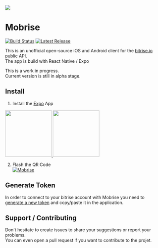 <img src="https://github.com/PagesjaunesMobile/Mobrise/raw/master/src/assets/banner.png" maxHeight="200" maxWidth="800" />


# Mobrise
[![Build Status](https://www.bitrise.io/app/28bd8b82304d63c3/status.svg?token=7_Vdp2MoJ3cDK7J1zyztyg&branch=master)](https://www.bitrise.io/app/28bd8b82304d63c3) 
[![Latest Release](http://github-release-version.herokuapp.com/github/PagesjaunesMobile/Mobrise/release.svg?style=flatr)](https://github.com/Mikadoh/Mobrise/releases/latest) 

This is an unofficial open-source iOS and Android client for the [bitrise.io](http://bitrise.io) public API.  
The app is build with React Native / Expo  

This is a work in progress.  
Current version is still in alpha stage.  

## Install

1. Install the [Expo](http://expo.io) App  
<a href="https://itunes.apple.com/app/apple-store/id982107779?ct=www&mt=8">
 <img src="https://d30j33t1r58ioz.cloudfront.net/static/download-apple.png?4e7256de056bfc6d3eaf8d79e3f84c86" width="150" />
</a>
<a href="https://play.google.com/store/apps/details?id=host.exp.exponent&referrer=www">
 <img src="https://d30j33t1r58ioz.cloudfront.net/static/download-google.png?4e7256de056bfc6d3eaf8d79e3f84c86" width="150" />
</a>  

2. Flash the QR Code  
[![Mobrise](https://github.com/PagesjaunesMobile/Mobrise/raw/master/src/assets/qrcode.png)](https://expo.io/@mikadoh/mobrise)

## Generate Token

In order to connect to your bitrise account with Mobrise you need to [generate a new token](https://www.bitrise.io/me/profile#/security) and copy/paste it in the application.


## Support / Contributing

 Don't hesitate to create issues to share your suggestions or report your problems.  
 You can even open a pull request if you want to contribute to the projet.
 
